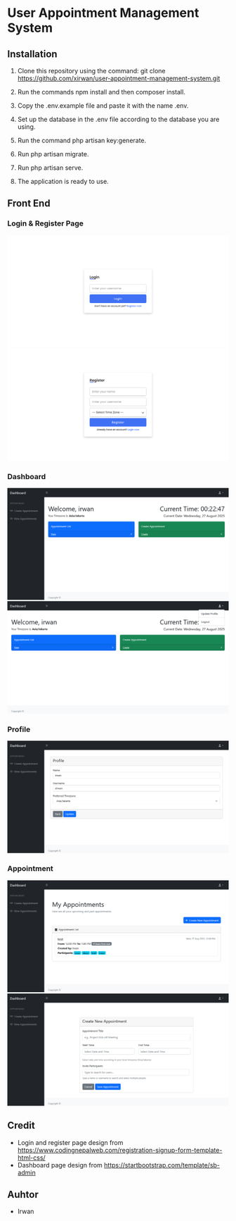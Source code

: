 # User Appointment Management System
## Installation
1. Clone this repository using the command: git clone https://github.com/xirwan/user-appointment-management-system.git

2. Run the commands npm install and then composer install.

3. Copy the .env.example file and paste it with the name .env.

4. Set up the database in the .env file according to the database you are using.

5. Run the command php artisan key:generate.

6. Run php artisan migrate.

7. Run php artisan serve.

8. The application is ready to use.

## Front End
### Login & Register Page
![Login Page](screenshot/login.png)
![Register Page](screenshot/register.png)

### Dashboard
![Dashboard Page](screenshot/dashboard.png)
![Dashboard Logout Page](screenshot/dashboard_logout.png)

### Profile
![Profile Page](screenshot/profile.png)

### Appointment
![Appointment List Page](screenshot/appointments_list.png)
![Create Appointment Page](screenshot/create_appointment.png)

## Credit
- Login and register page design from https://www.codingnepalweb.com/registration-signup-form-template-html-css/
- Dashboard page design from https://startbootstrap.com/template/sb-admin

## Auhtor
- Irwan